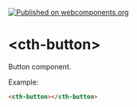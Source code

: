 [![Published on webcomponents.org](https://img.shields.io/badge/webcomponents.org-published-blue.svg?style=flat-square)](https://www.webcomponents.org/element/cathcheeno/cth-button)

# \<cth-button\>

Button component.

Example:
<!--
```
<custom-element-demo>
  <template>
    <link rel="import" href="cth-button.html">
    <next-code-block></next-code-block>
  </template>
</custom-element-demo>
```
-->
```html
<cth-button></cth-button>
```
